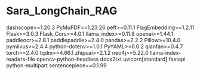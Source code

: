 # Sara_LongChain_RAG
dashscope>=1.20.3
PyMuPDF==1.23.26
peft>=0.11.1
FlagEmbedding>=1.2.11
Flask>=3.0.3
Flask_Cors>=4.0.1
llama_index>=0.11.8
openai>=1.44.1
paddleocr>=2.8.1
paddlepaddle>=2.4.0
pandas>=2.2.2
Pillow>=10.4.0
pymilvus>=2.4.4
python-dotenv>=1.0.1
PyYAML>=6.0.2
qianfan>=0.4.7
torch>=2.4.0
tqdm>=4.66.1
zhipuai>=2.1.2
neo4j>=5.22.0
llama-index-readers-file
opencv-python-headless
docx2txt
uvicorn[standard]
fastapi
python-multipart
sentencepiece==0.1.99
